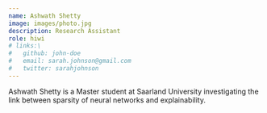 ```yaml
---
name: Ashwath Shetty
image: images/photo.jpg
description: Research Assistant
role: hiwi
# links:\
#   github: john-doe
#   email: sarah.johnson@gmail.com
#   twitter: sarahjohnson
---
```


Ashwath Shetty is a Master student at Saarland University investigating the link between sparsity of neural networks and explainability.
